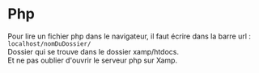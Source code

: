 # Php

Pour lire un fichier php dans le navigateur, il faut écrire dans la barre url :
`localhost/nomDuDossier/`  
Dossier qui se trouve dans le dossier xamp/htdocs.  
Et ne pas oublier d'ouvrir le serveur php sur Xamp.
